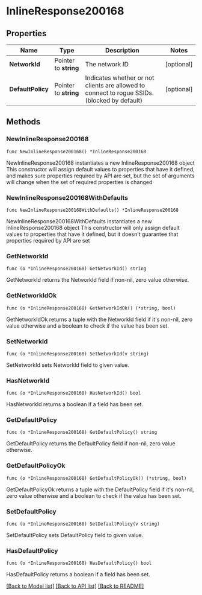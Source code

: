 # InlineResponse200168

## Properties

Name | Type | Description | Notes
------------ | ------------- | ------------- | -------------
**NetworkId** | Pointer to **string** | The network ID | [optional] 
**DefaultPolicy** | Pointer to **string** | Indicates whether or not clients are allowed to       connect to rogue SSIDs. (blocked by default) | [optional] 

## Methods

### NewInlineResponse200168

`func NewInlineResponse200168() *InlineResponse200168`

NewInlineResponse200168 instantiates a new InlineResponse200168 object
This constructor will assign default values to properties that have it defined,
and makes sure properties required by API are set, but the set of arguments
will change when the set of required properties is changed

### NewInlineResponse200168WithDefaults

`func NewInlineResponse200168WithDefaults() *InlineResponse200168`

NewInlineResponse200168WithDefaults instantiates a new InlineResponse200168 object
This constructor will only assign default values to properties that have it defined,
but it doesn't guarantee that properties required by API are set

### GetNetworkId

`func (o *InlineResponse200168) GetNetworkId() string`

GetNetworkId returns the NetworkId field if non-nil, zero value otherwise.

### GetNetworkIdOk

`func (o *InlineResponse200168) GetNetworkIdOk() (*string, bool)`

GetNetworkIdOk returns a tuple with the NetworkId field if it's non-nil, zero value otherwise
and a boolean to check if the value has been set.

### SetNetworkId

`func (o *InlineResponse200168) SetNetworkId(v string)`

SetNetworkId sets NetworkId field to given value.

### HasNetworkId

`func (o *InlineResponse200168) HasNetworkId() bool`

HasNetworkId returns a boolean if a field has been set.

### GetDefaultPolicy

`func (o *InlineResponse200168) GetDefaultPolicy() string`

GetDefaultPolicy returns the DefaultPolicy field if non-nil, zero value otherwise.

### GetDefaultPolicyOk

`func (o *InlineResponse200168) GetDefaultPolicyOk() (*string, bool)`

GetDefaultPolicyOk returns a tuple with the DefaultPolicy field if it's non-nil, zero value otherwise
and a boolean to check if the value has been set.

### SetDefaultPolicy

`func (o *InlineResponse200168) SetDefaultPolicy(v string)`

SetDefaultPolicy sets DefaultPolicy field to given value.

### HasDefaultPolicy

`func (o *InlineResponse200168) HasDefaultPolicy() bool`

HasDefaultPolicy returns a boolean if a field has been set.


[[Back to Model list]](../README.md#documentation-for-models) [[Back to API list]](../README.md#documentation-for-api-endpoints) [[Back to README]](../README.md)


